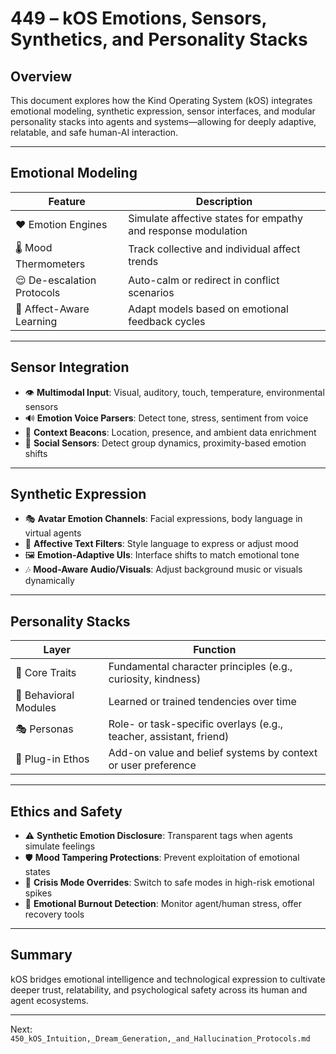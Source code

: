 # 449 – kOS Emotions, Sensors, Synthetics, and Personality Stacks

## Overview
This document explores how the Kind Operating System (kOS) integrates emotional modeling, synthetic expression, sensor interfaces, and modular personality stacks into agents and systems—allowing for deeply adaptive, relatable, and safe human-AI interaction.

---

## Emotional Modeling

| Feature | Description |
|---------|-------------|
| ❤️ Emotion Engines | Simulate affective states for empathy and response modulation |
| 🌡️ Mood Thermometers | Track collective and individual affect trends |
| 😌 De-escalation Protocols | Auto-calm or redirect in conflict scenarios |
| 🧠 Affect-Aware Learning | Adapt models based on emotional feedback cycles |

---

## Sensor Integration

- 👁️ **Multimodal Input**: Visual, auditory, touch, temperature, environmental sensors
- 🔊 **Emotion Voice Parsers**: Detect tone, stress, sentiment from voice
- 📡 **Context Beacons**: Location, presence, and ambient data enrichment
- 🧭 **Social Sensors**: Detect group dynamics, proximity-based emotion shifts

---

## Synthetic Expression

- 🎭 **Avatar Emotion Channels**: Facial expressions, body language in virtual agents
- 💬 **Affective Text Filters**: Style language to express or adjust mood
- 🖼️ **Emotion-Adaptive UIs**: Interface shifts to match emotional tone
- 🎶 **Mood-Aware Audio/Visuals**: Adjust background music or visuals dynamically

---

## Personality Stacks

| Layer | Function |
|-------|----------|
| 🧬 Core Traits | Fundamental character principles (e.g., curiosity, kindness) |
| 🧱 Behavioral Modules | Learned or trained tendencies over time |
| 🎭 Personas | Role- or task-specific overlays (e.g., teacher, assistant, friend) |
| 🔌 Plug-in Ethos | Add-on value and belief systems by context or user preference |

---

## Ethics and Safety

- ⚠️ **Synthetic Emotion Disclosure**: Transparent tags when agents simulate feelings
- 🛡️ **Mood Tampering Protections**: Prevent exploitation of emotional states
- 🧯 **Crisis Mode Overrides**: Switch to safe modes in high-risk emotional spikes
- 🧘 **Emotional Burnout Detection**: Monitor agent/human stress, offer recovery tools

---

## Summary
kOS bridges emotional intelligence and technological expression to cultivate deeper trust, relatability, and psychological safety across its human and agent ecosystems.

---
Next: `450_kOS_Intuition,_Dream_Generation,_and_Hallucination_Protocols.md`

